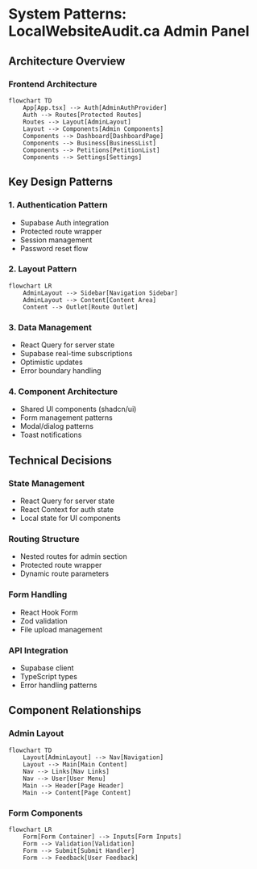 # System Patterns: LocalWebsiteAudit.ca Admin Panel

## Architecture Overview

### Frontend Architecture
```mermaid
flowchart TD
    App[App.tsx] --> Auth[AdminAuthProvider]
    Auth --> Routes[Protected Routes]
    Routes --> Layout[AdminLayout]
    Layout --> Components[Admin Components]
    Components --> Dashboard[DashboardPage]
    Components --> Business[BusinessList]
    Components --> Petitions[PetitionList]
    Components --> Settings[Settings]
```

## Key Design Patterns

### 1. Authentication Pattern
- Supabase Auth integration
- Protected route wrapper
- Session management
- Password reset flow

### 2. Layout Pattern
```mermaid
flowchart LR
    AdminLayout --> Sidebar[Navigation Sidebar]
    AdminLayout --> Content[Content Area]
    Content --> Outlet[Route Outlet]
```

### 3. Data Management
- React Query for server state
- Supabase real-time subscriptions
- Optimistic updates
- Error boundary handling

### 4. Component Architecture
- Shared UI components (shadcn/ui)
- Form management patterns
- Modal/dialog patterns
- Toast notifications

## Technical Decisions

### State Management
- React Query for server state
- React Context for auth state
- Local state for UI components

### Routing Structure
- Nested routes for admin section
- Protected route wrapper
- Dynamic route parameters

### Form Handling
- React Hook Form
- Zod validation
- File upload management

### API Integration
- Supabase client
- TypeScript types
- Error handling patterns

## Component Relationships

### Admin Layout
```mermaid
flowchart TD
    Layout[AdminLayout] --> Nav[Navigation]
    Layout --> Main[Main Content]
    Nav --> Links[Nav Links]
    Nav --> User[User Menu]
    Main --> Header[Page Header]
    Main --> Content[Page Content]
```

### Form Components
```mermaid
flowchart LR
    Form[Form Container] --> Inputs[Form Inputs]
    Form --> Validation[Validation]
    Form --> Submit[Submit Handler]
    Form --> Feedback[User Feedback]
``` 